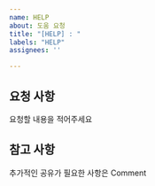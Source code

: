 ```yaml
---
name: HELP
about: 도움 요청
title: "[HELP] : "
labels: "HELP"
assignees: ''

---
```


## 요청 사항
요청할 내용을 적어주세요

## 참고 사항
추가적인 공유가 필요한 사항은 Comment

